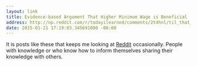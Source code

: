 ```yaml
---
layout: link
title: Evidence-based Argument That Higher Minimum Wage is Beneficial
address: http://np.reddit.com/r/todayilearned/comments/2t4hnl/til_that_all_mcdonalds_employees_over_18_in/cnvy43h?context=3
date: 2015-01-21 17:19:03.345691000 -08:00
---
```


It is posts like these that keeps me looking at [Reddit][reddit] occasionally. People with knowledge or who know how to inform themselves sharing their knowledge with others.

[reddit]: http://www.reddit.com
